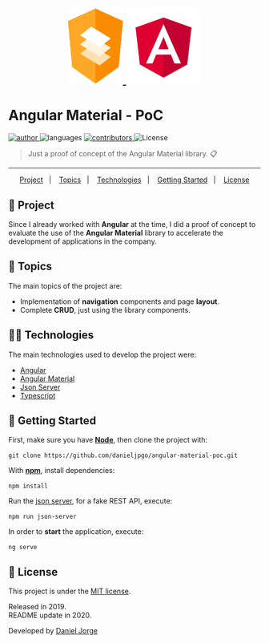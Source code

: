 <h1 align="center">
<a href="https://material.angular.io/">
  <img
    alt="material"
    title="material"
    src=".github/material.svg"
    height="150px" 
    width="110px"
    />
</a>
    <img
    alt="angular"
    title="angular"
    src=".github/angular.png"
    width="150px" />
</h1>
 
<h1> Angular Material - PoC </h1>

<p align="left">
   <a href="https://github.com/danieljpgo">
      <img
         alt="author"
         src="https://img.shields.io/badge/author-danieljpgo-ffa726?style=flat-square"
      />
   </a>
   <img
      alt="languages"
      src="https://img.shields.io/github/languages/count/danieljpgo/angular-material-poc?color=ffa726&style=flat-square"
   />
   <a href="https://github.com/danieljpgo/angular-material-poc/graphs/contributors">
      <img
         alt="contributors"
         src="https://img.shields.io/github/contributors/danieljpgo/angular-material-poc?color=ffa726&style=flat-square"/>
   </a>
  <img alt="License" src="https://img.shields.io/badge/license-MIT-ffa726?style=flat-square">
</p>

> Just a proof of concept of the Angular Material library. :clipboard:

----

<p align="center">
   <a href="#memo-project">Project</a>&nbsp;&nbsp;&nbsp;|&nbsp;&nbsp;&nbsp;
   <a href="#pushpin-topics">Topics</a>&nbsp;&nbsp;&nbsp;|&nbsp;&nbsp;&nbsp;
   <a href="#man_technologist-technologies">Technologies</a>&nbsp;&nbsp;&nbsp;|&nbsp;&nbsp;&nbsp;
   <a href="#runner-getting-started">Getting Started</a>&nbsp;&nbsp;&nbsp;|&nbsp;&nbsp;&nbsp;
   <a href="#page_with_curl-license">License</a>
</p>

## :memo: Project
Since I already worked with **Angular** at the time, I did a proof of concept to evaluate the use of the **Angular Material** library to accelerate the development of applications in the company.

## :pushpin: Topics
The main topics of the project are:
- Implementation of **navigation** components and page **layout**.
- Complete **CRUD**, just using the library components.

## :man_technologist: Technologies
The main technologies used to develop the project were:
- [Angular](https://angular.io/)
- [Angular Material](https://material.angular.io)
- [Json Server](https://github.com/typicode/json-server)
- [Typescript](https://www.typescriptlang.org/)

## :runner: Getting Started
First, make sure you have **[Node](https://nodejs.org/en/)**, then clone the project with:
```
git clone https://github.com/danieljpgo/angular-material-poc.git
```

With  **[npm](https://nodejs.org/en/knowledge/getting-started/npm/what-is-npm/)**, install dependencies:
```
npm install
```
Run the [json server](https://github.com/typicode/json-server), for a fake REST API, execute:
```
npm run json-server
```
In order to **start** the application, execute:
```
ng serve
```

## :page_with_curl: License
This project is under the [MIT license](https://github.com/danieljpgo/angular-material-poc/blob/master/LICENSE).
<div>Released in 2019.</div>
<div>README update in 2020.</div>

Developed by [Daniel Jorge](https://github.com/danieljpgo)